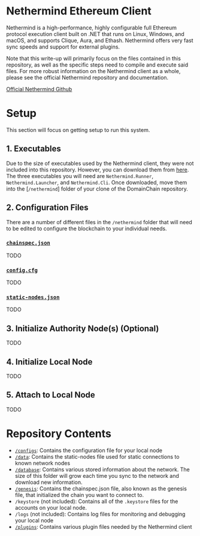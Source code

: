# Nethermind Ethereum Client
Nethermind is a high-performance, highly configurable full Ethereum protocol execution client built on .NET that runs on Linux, Windows, and macOS, and supports Clique, Aura, and Ethash. Nethermind offers very fast sync speeds and support for external plugins.

Note that this write-up will primarily focus on the files contained in this repository, as well as the specific steps need to compile and execute said files.  For more robust information on the Nethermind client as a whole, please see the official Nethermind repository and documentation.

[Official Nethermind Github](https://github.com/NethermindEth/nethermind)


# Setup
This section will focus on getting setup to run this system.
  ## 1. Executables
  Due to the size of executables used by the Nethermind client, they were not included into this repository.  However, you can download them from [here](https://downloads.nethermind.io/).  The three executables you will need are <code>Nethermind.Runner</code>, <code>Nethermind.Launcher</code>, and <code>Nethermind.Cli</code>.  Once downloaded, move them into the [<code>/nethermind</code>] folder of your clone of the DomainChain repository.
  
  ## 2. Configuration Files
  There are a number of different files in the <code>/nethermind</code> folder that will need to be edited to configure the blockchain to your individual needs.
  ### [<code>chainspec.json</code>](genesis/chainspec.json)
  TODO
  ### [<code>config.cfg</code>](configs/config.cfg)
  TODO
  ### [<code>static-nodes.json</code>](data/static-nodes.json)
  TODO
  
  ## 3. Initialize Authority Node(s) (Optional)
  TODO
  
  ## 4. Initialize Local Node
  TODO
  
  ## 5. Attach to Local Node
  TODO

# Repository Contents
  - [<code>/configs</code>](configs): Contains the configuration file for your local node
  - [<code>/data</code>](data): Contains the static-nodes file used for static connections to known network nodes
  - [<code>/database</code>](database): Contains various stored information about the network.  The size of this folder will grow each time you sync to the network and download new information.
  - [<code>/genesis</code>](genesis): Contains the chainspec.json file, also known as the genesis file, that initialized the chain you want to connect to.
  - <code>/keystore</code> (not included): Contains all of the <code>.keystore</code> files for the accounts on your local node.
  - <code>/logs</code> (not included): Contains log files for monitoring and debugging your local node
  - [<code>/plugins</code>](plugins): Contains various plugin files needed by the Nethermind client
  
  
  
